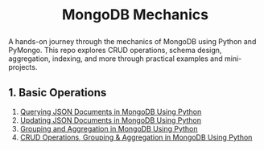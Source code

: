 # <p align="center">MongoDB Mechanics</p>
A hands-on journey through the mechanics of MongoDB using Python and PyMongo. This repo explores CRUD operations, schema design, aggregation, indexing, and more through practical examples and mini-projects.

## 1. Basic Operations 
1. [Querying JSON Documents in MongoDB Using Python](Python%20Scripts/Querying%20JSON%20Documents%20in%20MongoDB%20Using%20Python.ipynb)<br />
2. [Updating JSON Documents in MongoDB Using Python](Python%20Scripts/Updating%20JSON%20Documents%20in%20MongoDB%20Using%20Python.ipynb)<br />
3. [Grouping and Aggregation in MongoDB Using Python](Python%20Scripts/Grouping%20and%20Aggregation%20in%20MongoDB%20Using%20Python.ipynb)<br />
4. [CRUD Operations, Grouping & Aggregation in MongoDB Using Python](Python%20Scripts/CRUD%20Operations,%20Grouping%20&%20Aggregation%20in%20MongoDB%20Using%20Python.ipynb)<br />
